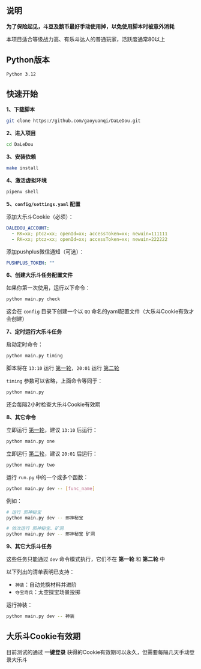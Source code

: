 ## 说明

**为了保险起见，斗豆及鹅币最好手动使用掉，以免使用脚本时被意外消耗**

本项目适合等级战力高、有乐斗达人的普通玩家，活跃度通常80以上


## Python版本

```
Python 3.12
```


## 快速开始

**1、下载脚本**
```sh
git clone https://github.com/gaoyuanqi/DaLeDou.git
```

**2、进入项目**
```sh
cd DaLeDou
```

**3、安装依赖**
```sh
make install
```

**4、激活虚拟环境**
```sh
pipenv shell
```

**5、`config/settings.yaml` 配置**

添加大乐斗Cookie（必须）：
```yaml
DALEDOU_ACCOUNT:
  - RK=xx; ptcz=xx; openId=xx; accessToken=xx; newuin=111111
  - RK=xx; ptcz=xx; openId=xx; accessToken=xx; newuin=222222
```

添加pushplus微信通知（可选）：
```yaml
PUSHPLUS_TOKEN: ""
```

**6、创建大乐斗任务配置文件**

如果你第一次使用，运行以下命令：
```sh
python main.py check
```
这会在 `config` 目录下创建一个以 `QQ` 命名的yaml配置文件（大乐斗Cookie有效才会创建）

**7、定时运行大乐斗任务**

启动定时命令：
```sh
python main.py timing
```
脚本将在 `13:10` 运行 [第一轮](https://www.gaoyuanqi.cn/python-daledou/?highlight=%E5%A4%A7%E4%B9%90%E6%96%97#%E7%AC%AC%E4%B8%80%E8%BD%AE)，`20:01` 运行 [第二轮](https://www.gaoyuanqi.cn/python-daledou/?highlight=%E5%A4%A7%E4%B9%90%E6%96%97#%E7%AC%AC%E4%BA%8C%E8%BD%AE)

`timing` 参数可以省略，上面命令等同于：
```sh
python main.py
```

还会每隔2小时检查大乐斗Cookie有效期

**8、其它命令**

立即运行 [第一轮](https://www.gaoyuanqi.cn/python-daledou/?highlight=%E5%A4%A7%E4%B9%90%E6%96%97#%E7%AC%AC%E4%B8%80%E8%BD%AE)，建议 `13:10` 后运行：
```sh
python main.py one
```

立即运行 [第二轮](https://www.gaoyuanqi.cn/python-daledou/?highlight=%E5%A4%A7%E4%B9%90%E6%96%97#%E7%AC%AC%E4%BA%8C%E8%BD%AE)，建议 `20:01` 后运行：
```sh
python main.py two
```

运行 `run.py` 中的一个或多个函数：
```sh
python main.py dev -- [func_name]
```

例如：
```sh
# 运行 邪神秘宝
python main.py dev -- 邪神秘宝

# 依次运行 邪神秘宝、矿洞
python main.py dev -- 邪神秘宝 矿洞
```

**9、其它大乐斗任务**

这些任务只能通过 `dev` 命令模式执行，它们不在 **第一轮** 和 **第二轮** 中

以下列出的清单表明已支持：
- `神装`：自动兑换材料并进阶
- `夺宝奇兵`：太空探宝场景投掷

运行神装：
```sh
python main.py dev -- 神装
```


## 大乐斗Cookie有效期

目前测试的通过 **一键登录** 获得的Cookie有效期可以永久，但需要每隔几天手动登录大乐斗
